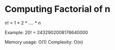 # Computing Factorial of n

n! = 1 * 2 * .... * n

Example:
  20! = 2432902008176640000

Memory usage: O(1)
Complexity: O(n)
